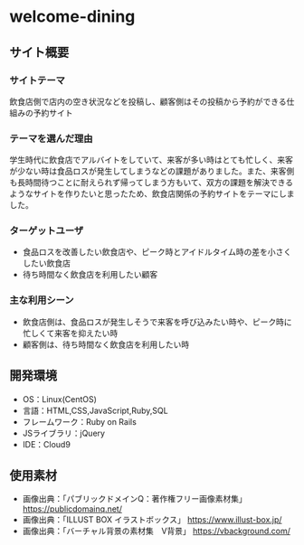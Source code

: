 # welcome-dining

## サイト概要
### サイトテーマ
飲食店側で店内の空き状況などを投稿し、顧客側はその投稿から予約ができる仕組みの予約サイト

### テーマを選んだ理由
学生時代に飲食店でアルバイトをしていて、来客が多い時はとても忙しく、来客が少ない時は食品ロスが発生してしまうなどの課題がありました。また、来客側も長時間待つことに耐えられず帰ってしまう方もいて、双方の課題を解決できるようなサイトを作りたいと思ったため、飲食店関係の予約サイトをテーマにしました。

### ターゲットユーザ
- 食品ロスを改善したい飲食店や、ピーク時とアイドルタイム時の差を小さくしたい飲食店
- 待ち時間なく飲食店を利用したい顧客

### 主な利用シーン
- 飲食店側は、食品ロスが発生しそうで来客を呼び込みたい時や、ピーク時に忙しくて来客を抑えたい時
- 顧客側は、待ち時間なく飲食店を利用したい時

## 開発環境
- OS：Linux(CentOS)
- 言語：HTML,CSS,JavaScript,Ruby,SQL
- フレームワーク：Ruby on Rails
- JSライブラリ：jQuery
- IDE：Cloud9

## 使用素材
- 画像出典：「パブリックドメインQ：著作権フリー画像素材集」https://publicdomainq.net/
- 画像出典：「ILLUST BOX イラストボックス」 https://www.illust-box.jp/
- 画像出典：「バーチャル背景の素材集　V背景」 https://vbackground.com/